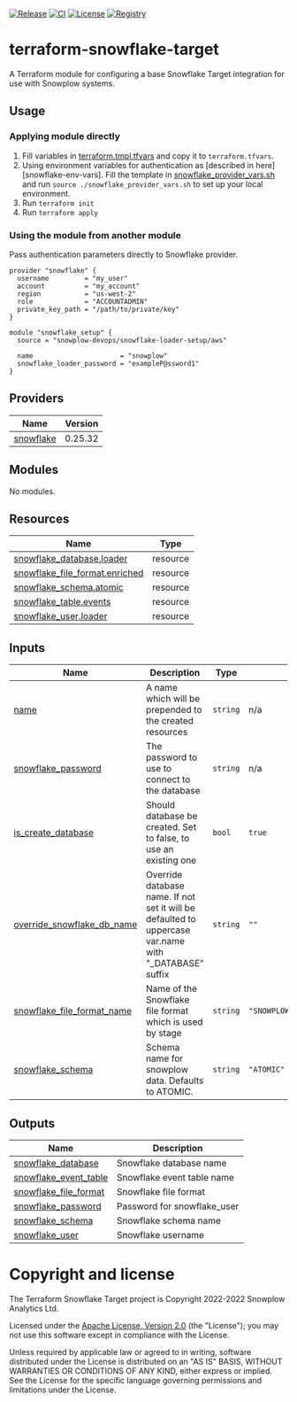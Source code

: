 [![Release][release-image]][release] [![CI][ci-image]][ci] [![License][license-image]][license] [![Registry][registry-image]][registry]

# terraform-snowflake-target

A Terraform module for configuring a base Snowflake Target integration for use with Snowplow systems.

## Usage

### Applying module directly

1. Fill variables in [terraform.tmpl.tfvars](terraform.tmpl.tfvars) and copy it to `terraform.tfvars`.
2. Using environment variables for authentication as [described in here][snowflake-env-vars]. Fill the template
   in [snowflake_provider_vars.sh](snowflake_provider_vars.sh) and run
   `source ./snowflake_provider_vars.sh` to set up your local environment.
3. Run `terraform init`
4. Run `terraform apply`

### Using the module from another module

Pass authentication parameters directly to Snowflake provider.

```hcl
provider "snowflake" {
  username         = "my_user"
  account          = "my_account"
  region           = "us-west-2"
  role             = "ACCOUNTADMIN"
  private_key_path = "/path/to/private/key"
}

module "snowflake_setup" {
  source = "snowplow-devops/snowflake-loader-setup/aws"
   
  name                      = "snowplow"
  snowflake_loader_password = "exampleP@ssword1"
}
```

## Providers

| Name | Version |
|------|---------|
| <a name="provider_snowflake"></a> [snowflake](#provider\_snowflake) | 0.25.32 |

## Modules

No modules.

## Resources

| Name | Type |
|------|------|
| [snowflake_database.loader](https://registry.terraform.io/providers/chanzuckerberg/snowflake/0.25.32/docs/resources/database) | resource |
| [snowflake_file_format.enriched](https://registry.terraform.io/providers/chanzuckerberg/snowflake/0.25.32/docs/resources/file_format) | resource |
| [snowflake_schema.atomic](https://registry.terraform.io/providers/chanzuckerberg/snowflake/0.25.32/docs/resources/schema) | resource |
| [snowflake_table.events](https://registry.terraform.io/providers/chanzuckerberg/snowflake/0.25.32/docs/resources/table) | resource |
| [snowflake_user.loader](https://registry.terraform.io/providers/chanzuckerberg/snowflake/0.25.32/docs/resources/user) | resource |

## Inputs

| Name | Description | Type | Default | Required |
|------|-------------|------|---------|:--------:|
| <a name="input_name"></a> [name](#input\_name) | A name which will be prepended to the created resources | `string` | n/a | yes |
| <a name="input_snowflake_password"></a> [snowflake\_password](#input\_snowflake\_password) | The password to use to connect to the database | `string` | n/a | yes |
| <a name="input_is_create_database"></a> [is\_create\_database](#input\_is\_create\_database) | Should database be created. Set to false, to use an existing one | `bool` | `true` | no |
| <a name="input_override_snowflake_db_name"></a> [override\_snowflake\_db\_name](#input\_override\_snowflake\_db\_name) | Override database name. If not set it will be defaulted to uppercase var.name with "\_DATABASE" suffix | `string` | `""` | no |
| <a name="input_snowflake_file_format_name"></a> [snowflake\_file\_format\_name](#input\_snowflake\_file\_format\_name) | Name of the Snowflake file format which is used by stage | `string` | `"SNOWPLOW_ENRICHED_JSON"` | no |
| <a name="input_snowflake_schema"></a> [snowflake\_schema](#input\_snowflake\_schema) | Schema name for snowplow data. Defaults to ATOMIC. | `string` | `"ATOMIC"` | no |

## Outputs

| Name | Description |
|------|-------------|
| <a name="output_snowflake_database"></a> [snowflake\_database](#output\_snowflake\_database) | Snowflake database name |
| <a name="output_snowflake_event_table"></a> [snowflake\_event\_table](#output\_snowflake\_event\_table) | Snowflake event table name |
| <a name="output_snowflake_file_format"></a> [snowflake\_file\_format](#output\_snowflake\_file\_format) | Snowflake file format |
| <a name="output_snowflake_password"></a> [snowflake\_password](#output\_snowflake\_password) | Password for snowflake\_user |
| <a name="output_snowflake_schema"></a> [snowflake\_schema](#output\_snowflake\_schema) | Snowflake schema name |
| <a name="output_snowflake_user"></a> [snowflake\_user](#output\_snowflake\_user) | Snowflake username |


# Copyright and license

The Terraform Snowflake Target project is Copyright 2022-2022 Snowplow Analytics Ltd.

Licensed under the [Apache License, Version 2.0][license] (the "License");
you may not use this software except in compliance with the License.

Unless required by applicable law or agreed to in writing, software
distributed under the License is distributed on an "AS IS" BASIS,
WITHOUT WARRANTIES OR CONDITIONS OF ANY KIND, either express or implied.
See the License for the specific language governing permissions and
limitations under the License.

[release]: https://github.com/snowplow-devops/terraform-snowflake-target/releases/latest
[release-image]: https://img.shields.io/github/v/release/snowplow-devops/terraform-snowflake-target

[ci]: https://github.com/snowplow-devops/terraform-snowflake-target/actions?query=workflow%3Aci
[ci-image]: https://github.com/snowplow-devops/terraform-snowflake-target/workflows/ci/badge.svg

[license]: https://www.apache.org/licenses/LICENSE-2.0
[license-image]: https://img.shields.io/badge/license-Apache--2-blue.svg?style=flat

[registry]: https://registry.terraform.io/modules/snowplow-devops/target/snowflake/latest
[registry-image]: https://img.shields.io/static/v1?label=Terraform&message=Registry&color=7B42BC&logo=terraform
